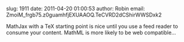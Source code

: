 slug:    1911
date:    2011-04-20 01:00:53
author:  Robin
email:   ZmoiM_frgb75.z0guamhfjEXUAAOQ.TeCVRD2dCShirWWSDxk2

MathJax with a TeX starting point is nice until you use a feed reader
to consume your content. MathML is more likely to be web compatible…
